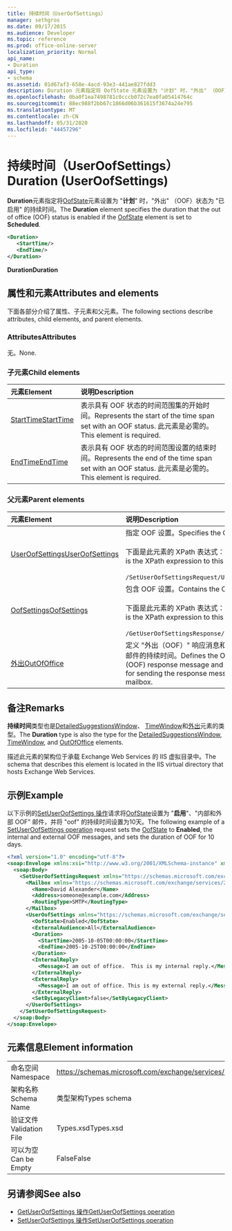 ```yaml
---
title: 持续时间（UserOofSettings）
manager: sethgros
ms.date: 09/17/2015
ms.audience: Developer
ms.topic: reference
ms.prod: office-online-server
localization_priority: Normal
api_name:
- Duration
api_type:
- schema
ms.assetid: 01d67af3-658e-4acd-93e3-441ae827fdd3
description: Duration 元素指定将 OofState 元素设置为 "计划" 时，"外出" （OOF）状态为 "已启用" 的持续时间。
ms.openlocfilehash: 0ba0f1ea7498781c0cccb072c7ea0fa05414764c
ms.sourcegitcommit: 88ec988f2bb67c1866d06b361615f3674a24e795
ms.translationtype: MT
ms.contentlocale: zh-CN
ms.lasthandoff: 05/31/2020
ms.locfileid: "44457296"
---
```

# <a name="duration-useroofsettings"></a><span data-ttu-id="84c5f-103">持续时间（UserOofSettings）</span><span class="sxs-lookup"><span data-stu-id="84c5f-103">Duration (UserOofSettings)</span></span>

<span data-ttu-id="84c5f-104">**Duration**元素指定将[OofState](oofstate.md)元素设置为 "**计划**" 时，"外出" （OOF）状态为 "已启用" 的持续时间。</span><span class="sxs-lookup"><span data-stu-id="84c5f-104">The **Duration** element specifies the duration that the out of office (OOF) status is enabled if the [OofState](oofstate.md) element is set to **Scheduled**.</span></span>
  
```XML
<Duration>
   <StartTime/>
   <EndTime/> 
</Duration>
```

 <span data-ttu-id="84c5f-105">**Duration**</span><span class="sxs-lookup"><span data-stu-id="84c5f-105">**Duration**</span></span>
## <a name="attributes-and-elements"></a><span data-ttu-id="84c5f-106">属性和元素</span><span class="sxs-lookup"><span data-stu-id="84c5f-106">Attributes and elements</span></span>

<span data-ttu-id="84c5f-107">下面各部分介绍了属性、子元素和父元素。</span><span class="sxs-lookup"><span data-stu-id="84c5f-107">The following sections describe attributes, child elements, and parent elements.</span></span>
  
### <a name="attributes"></a><span data-ttu-id="84c5f-108">Attributes</span><span class="sxs-lookup"><span data-stu-id="84c5f-108">Attributes</span></span>

<span data-ttu-id="84c5f-109">无。</span><span class="sxs-lookup"><span data-stu-id="84c5f-109">None.</span></span>
  
### <a name="child-elements"></a><span data-ttu-id="84c5f-110">子元素</span><span class="sxs-lookup"><span data-stu-id="84c5f-110">Child elements</span></span>

|<span data-ttu-id="84c5f-111">**元素**</span><span class="sxs-lookup"><span data-stu-id="84c5f-111">**Element**</span></span>|<span data-ttu-id="84c5f-112">**说明**</span><span class="sxs-lookup"><span data-stu-id="84c5f-112">**Description**</span></span>|
|:-----|:-----|
|[<span data-ttu-id="84c5f-113">StartTime</span><span class="sxs-lookup"><span data-stu-id="84c5f-113">StartTime</span></span>](starttime.md) <br/> |<span data-ttu-id="84c5f-114">表示具有 OOF 状态的时间范围集的开始时间。</span><span class="sxs-lookup"><span data-stu-id="84c5f-114">Represents the start of the time span set with an OOF status.</span></span> <span data-ttu-id="84c5f-115">此元素是必需的。</span><span class="sxs-lookup"><span data-stu-id="84c5f-115">This element is required.</span></span>  <br/> |
|[<span data-ttu-id="84c5f-116">EndTime</span><span class="sxs-lookup"><span data-stu-id="84c5f-116">EndTime</span></span>](endtime.md) <br/> |<span data-ttu-id="84c5f-117">表示具有 OOF 状态的时间范围设置的结束时间。</span><span class="sxs-lookup"><span data-stu-id="84c5f-117">Represents the end of the time span set with an OOF status.</span></span> <span data-ttu-id="84c5f-118">此元素是必需的。</span><span class="sxs-lookup"><span data-stu-id="84c5f-118">This element is required.</span></span>  <br/> |
   
### <a name="parent-elements"></a><span data-ttu-id="84c5f-119">父元素</span><span class="sxs-lookup"><span data-stu-id="84c5f-119">Parent elements</span></span>

|<span data-ttu-id="84c5f-120">**元素**</span><span class="sxs-lookup"><span data-stu-id="84c5f-120">**Element**</span></span>|<span data-ttu-id="84c5f-121">**说明**</span><span class="sxs-lookup"><span data-stu-id="84c5f-121">**Description**</span></span>|
|:-----|:-----|
|[<span data-ttu-id="84c5f-122">UserOofSettings</span><span class="sxs-lookup"><span data-stu-id="84c5f-122">UserOofSettings</span></span>](useroofsettings.md) <br/> |<span data-ttu-id="84c5f-123">指定 OOF 设置。</span><span class="sxs-lookup"><span data-stu-id="84c5f-123">Specifies the OOF settings.</span></span>  <br/><br/><span data-ttu-id="84c5f-124">下面是此元素的 XPath 表达式： </span><span class="sxs-lookup"><span data-stu-id="84c5f-124">The following is the XPath expression to this element:</span></span><br/><br/>`/SetUserOofSettingsRequest/UserOofSettings` <br/> |
|[<span data-ttu-id="84c5f-125">OofSettings</span><span class="sxs-lookup"><span data-stu-id="84c5f-125">OofSettings</span></span>](oofsettings.md) <br/> |<span data-ttu-id="84c5f-126">包含 OOF 设置。</span><span class="sxs-lookup"><span data-stu-id="84c5f-126">Contains the OOF settings.</span></span><br/><br/><span data-ttu-id="84c5f-127">下面是此元素的 XPath 表达式： </span><span class="sxs-lookup"><span data-stu-id="84c5f-127">The following is the XPath expression to this element:</span></span><br/><br/>`/GetUserOofSettingsResponse/OofSettings` <br/> |
|[<span data-ttu-id="84c5f-128">外出</span><span class="sxs-lookup"><span data-stu-id="84c5f-128">OutOfOffice</span></span>](outofoffice.md) <br/> |<span data-ttu-id="84c5f-129">定义 "外出（OOF）" 响应消息和发送邮箱响应邮件的持续时间。</span><span class="sxs-lookup"><span data-stu-id="84c5f-129">Defines the Out of Office (OOF) response message and a duration time for sending the response message for a mailbox.</span></span>  <br/> |
   
## <a name="remarks"></a><span data-ttu-id="84c5f-130">备注</span><span class="sxs-lookup"><span data-stu-id="84c5f-130">Remarks</span></span>

<span data-ttu-id="84c5f-131">**持续时间**类型也是[DetailedSuggestionsWindow](detailedsuggestionswindow.md)、 [TimeWindow](timewindow.md)和[外出](outofoffice.md)元素的类型。</span><span class="sxs-lookup"><span data-stu-id="84c5f-131">The **Duration** type is also the type for the [DetailedSuggestionsWindow](detailedsuggestionswindow.md), [TimeWindow](timewindow.md), and [OutOfOffice](outofoffice.md) elements.</span></span> 
  
<span data-ttu-id="84c5f-132">描述此元素的架构位于承载 Exchange Web Services 的 IIS 虚拟目录中。</span><span class="sxs-lookup"><span data-stu-id="84c5f-132">The schema that describes this element is located in the IIS virtual directory that hosts Exchange Web Services.</span></span>
  
## <a name="example"></a><span data-ttu-id="84c5f-133">示例</span><span class="sxs-lookup"><span data-stu-id="84c5f-133">Example</span></span>

<span data-ttu-id="84c5f-134">以下示例的[SetUserOofSettings 操作](setuseroofsettings-operation.md)请求将[OofState](oofstate.md)设置为 "**启用**"、"内部和外部 OOF" 邮件，并将 "oof" 的持续时间设置为10天。</span><span class="sxs-lookup"><span data-stu-id="84c5f-134">The following example of a [SetUserOofSettings operation](setuseroofsettings-operation.md) request sets the [OofState](oofstate.md) to **Enabled**, the internal and external OOF messages, and sets the duration of OOF for 10 days.</span></span>
  
```XML
<?xml version="1.0" encoding="utf-8"?>
<soap:Envelope xmlns:xsi="http://www.w3.org/2001/XMLSchema-instance" xmlns:xsd="http://www.w3.org/2001/XMLSchema" xmlns:soap="http://schemas.xmlsoap.org/soap/envelope/">
  <soap:Body>
    <SetUserOofSettingsRequest xmlns="https://schemas.microsoft.com/exchange/services/2006/messages">
      <Mailbox xmlns="https://schemas.microsoft.com/exchange/services/2006/types">
        <Name>David Alexander</Name>
        <Address>someone@example.com</Address>
        <RoutingType>SMTP</RoutingType>
      </Mailbox>
      <UserOofSettings xmlns="https://schemas.microsoft.com/exchange/services/2006/types">
        <OofState>Enabled</OofState>
        <ExternalAudience>All</ExternalAudience>
        <Duration>
          <StartTime>2005-10-05T00:00:00</StartTime>
          <EndTime>2005-10-25T00:00:00</EndTime>
        </Duration>
        <InternalReply>
          <Message>I am out of office.  This is my internal reply.</Message>
        </InternalReply>
        <ExternalReply>
          <Message>I am out of office. This is my external reply.</Message>
        </ExternalReply>
        <SetByLegacyClient>false</SetByLegacyClient>
      </UserOofSettings>
    </SetUserOofSettingsRequest>
  </soap:Body>
</soap:Envelope>
```

## <a name="element-information"></a><span data-ttu-id="84c5f-135">元素信息</span><span class="sxs-lookup"><span data-stu-id="84c5f-135">Element information</span></span>

|||
|:-----|:-----|
|<span data-ttu-id="84c5f-136">命名空间</span><span class="sxs-lookup"><span data-stu-id="84c5f-136">Namespace</span></span>  <br/> |https://schemas.microsoft.com/exchange/services/2006/types  <br/> |
|<span data-ttu-id="84c5f-137">架构名称</span><span class="sxs-lookup"><span data-stu-id="84c5f-137">Schema Name</span></span>  <br/> |<span data-ttu-id="84c5f-138">类型架构</span><span class="sxs-lookup"><span data-stu-id="84c5f-138">Types schema</span></span>  <br/> |
|<span data-ttu-id="84c5f-139">验证文件</span><span class="sxs-lookup"><span data-stu-id="84c5f-139">Validation File</span></span>  <br/> |<span data-ttu-id="84c5f-140">Types.xsd</span><span class="sxs-lookup"><span data-stu-id="84c5f-140">Types.xsd</span></span>  <br/> |
|<span data-ttu-id="84c5f-141">可以为空</span><span class="sxs-lookup"><span data-stu-id="84c5f-141">Can be Empty</span></span>  <br/> |<span data-ttu-id="84c5f-142">False</span><span class="sxs-lookup"><span data-stu-id="84c5f-142">False</span></span>  <br/> |
   
## <a name="see-also"></a><span data-ttu-id="84c5f-143">另请参阅</span><span class="sxs-lookup"><span data-stu-id="84c5f-143">See also</span></span>

- [<span data-ttu-id="84c5f-144">GetUserOofSettings 操作</span><span class="sxs-lookup"><span data-stu-id="84c5f-144">GetUserOofSettings operation</span></span>](getuseroofsettings-operation.md)  
- [<span data-ttu-id="84c5f-145">SetUserOofSettings 操作</span><span class="sxs-lookup"><span data-stu-id="84c5f-145">SetUserOofSettings operation</span></span>](setuseroofsettings-operation.md)

